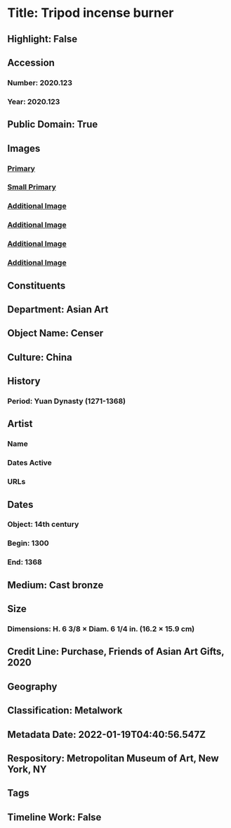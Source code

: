 # Title: Tripod incense burner
## Highlight: False
## Accession
### Number: 2020.123
### Year: 2020.123
## Public Domain: True
## Images
### [Primary](https://images.metmuseum.org/CRDImages/as/original/DP-20782-003.jpg)
### [Small Primary](https://images.metmuseum.org/CRDImages/as/web-large/DP-20782-003.jpg)
### [Additional Image](https://images.metmuseum.org/CRDImages/as/original/DP-20782-001.jpg)
### [Additional Image](https://images.metmuseum.org/CRDImages/as/original/DP-20782-002.jpg)
### [Additional Image](https://images.metmuseum.org/CRDImages/as/original/DP-20782-004.jpg)
### [Additional Image](https://images.metmuseum.org/CRDImages/as/original/DP-20782-005.jpg)
## Constituents
## Department: Asian Art
## Object Name: Censer
## Culture: China
## History
### Period: Yuan Dynasty (1271-1368)
## Artist
### Name
### Dates Active
### URLs
## Dates
### Object: 14th century
### Begin: 1300
### End: 1368
## Medium: Cast bronze
## Size
### Dimensions: H. 6 3/8 × Diam. 6 1/4 in. (16.2 × 15.9 cm)
## Credit Line: Purchase, Friends of Asian Art Gifts, 2020
## Geography
## Classification: Metalwork
## Metadata Date: 2022-01-19T04:40:56.547Z
## Respository: Metropolitan Museum of Art, New York, NY
## Tags
## Timeline Work: False